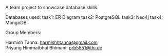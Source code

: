 A team project to showcase database skills. 

Databases used:
task1: ER Diagram
task2: PostgreSQL
task3: Neo4j
task4: MongoDB

Group Members:

Harmish Tanna: harmishhtanna@gmail.com <br>
Priyang Himmatbhai Bhimani: prb5551@thi.de
